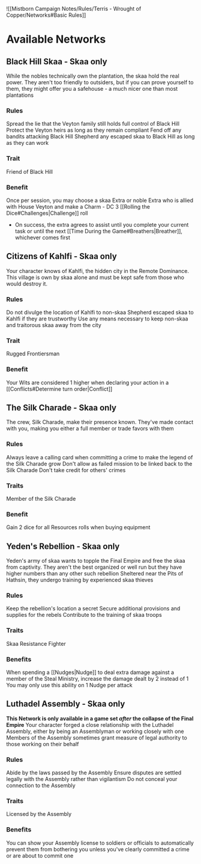 ![[Mistborn Campaign Notes/Rules/Terris - Wrought of Copper/Networks#Basic Rules]]
# Available Networks
## Black Hill Skaa - Skaa only
While the nobles technically own the plantation, the skaa hold the real power. They aren't too friendly to outsiders, but if you can prove yourself to them, they might offer you a safehouse - a much nicer one than most plantations
### Rules
Spread the lie that the Veyton family still holds full control of Black Hill
Protect the Veyton heirs as long as they remain compliant
Fend off any bandits attacking Black Hill
Shepherd any escaped skaa to Black Hill as long as they can work
### Trait
Friend of Black Hill
### Benefit
Once per session, you may choose a skaa Extra or noble Extra who is allied with House Veyton and make a Charm - DC 3 [[Rolling the Dice#Challenges|Challenge]] roll
- On success, the extra agrees to assist until you complete your current task or until the next [[Time During the Game#Breathers|Breather]], whichever comes first
## Citizens of Kahlfi - Skaa only
Your character knows of Kahlfi, the hidden city in the Remote Dominance. This village is own by skaa alone and must be kept safe from those who would destroy it.
### Rules
Do not divulge the location of Kahlfi to non-skaa
Shepherd escaped skaa to Kahlfi if they are trustworthy
Use any means necessary to keep non-skaa and traitorous skaa away from the city
### Trait
Rugged Frontiersman
### Benefit
Your Wits are considered 1 higher when declaring your action in a [[Conflicts#Determine turn order|Conflict]]
## The Silk Charade - Skaa only
The crew, Silk Charade, make their presence known. They've made contact with you, making you either a full member or trade favors with them
### Rules
Always leave a calling card when committing a crime to make the legend of the Silk Charade grow
Don't allow as failed mission to be linked back to the Silk Charade
Don't take credit for others' crimes
### Traits
Member of the Silk Charade
### Benefit
Gain 2 dice for all Resources rolls when buying equipment
## Yeden's Rebellion - Skaa only
Yeden's army of skaa wants to topple the Final Empire and free the skaa from captivity. They aren't the best organized or well run but they have higher numbers than any other such rebellion
Sheltered near the Pits of Hathsin, they undergo training by experienced skaa thieves
### Rules
Keep the rebellion's location a secret
Secure additional provisions and supplies for the rebels
Contribute to the training of skaa troops
### Traits
Skaa Resistance Fighter
### Benefits
When spending a [[Nudges|Nudge]] to deal extra damage against a member of the Steal Ministry, increase the damage dealt by 2 instead of 1
You may only use this ability on 1 Nudge per attack
## Luthadel Assembly - Skaa only
**This Network is only available in a game set _after_ the collapse of the Final Empire**
Your character forged a close relationship with the Luthadel Assembly, either by being an Assemblyman or working closely with one
Members of the Assembly sometimes grant measure of legal authority to those working on their behalf
### Rules
Abide by the laws passed by the Assembly
Ensure disputes are settled legally with the Assembly rather than vigilantism
Do not conceal your connection to the Assembly
### Traits
Licensed by the Assembly
### Benefits
You can show your Assembly license to soldiers or officials to automatically prevent them from bothering you unless you've clearly committed a crime or are about to commit one